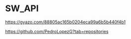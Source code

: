 # SW_API

https://gyazo.com/88805ac165b0204eca99a6b5b440f4b1

https://github.com/PedroLopezG?tab=repositories

